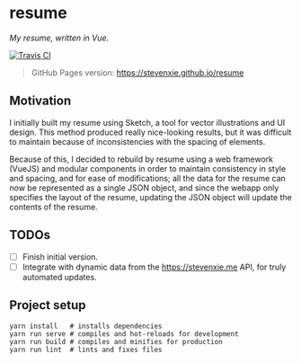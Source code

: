 # resume

_My resume, written in Vue._

[![Travis CI][travis-img]][travis]

> GitHub Pages version: https://stevenxie.github.io/resume

## Motivation

I initially built my resume using Sketch, a tool for vector illustrations and
UI design. This method produced really nice-looking results, but it was
difficult to maintain because of inconsistencies with the spacing of elements.

Because of this, I decided to rebuild by resume using a web framework (VueJS)
and modular components in order to maintain consistency in style and spacing,
and for ease of modifications; all the data for the resume can now be
represented as a single JSON object, and since the webapp only specifies the
layout of the resume, updating the JSON object will update the contents of
the resume.

## TODOs

- [ ] Finish initial version.
- [ ] Integrate with dynamic data from the https://stevenxie.me API, for truly
      automated updates.

## Project setup

```
yarn install   # installs dependencies
yarn run serve # compiles and hot-reloads for development
yarn run build # compiles and minifies for production
yarn run lint  # lints and fixes files
```

[travis]: https://travis-ci.com/stevenxie/vue-resume
[travis-img]: https://travis-ci.com/stevenxie/vue-resume.svg?branch=master
